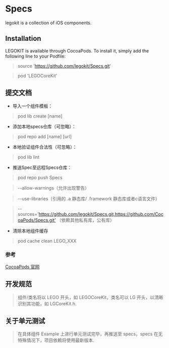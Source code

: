 # Specs
legokit is a collection of iOS components.

## Installation

LEGOKIT is available through CocoaPods. To install it, simply add the following line to your Podfile:
> source 'https://github.com/legokit/Specs.git'

> pod 'LEGOCoreKit'

## 提交文档
* 导入一个组件模板：
> pod lib create [name]
* 添加本地specs仓库（可忽略）：
> pod repo add [name] [url] 
* 本地验证组件合法性（可忽略）：
> pod lib lint
* 推送Spec至远程Specs仓库：
> pod repo push Specs

> --allow-warnings（允许出现警告）

> --use-libraries（引用的 .a 静态库/ .framework 静态库或者c语言文件）

> --sources='https://github.com/legokit/Specs.git,https://github.com/CocoaPods/Specs.git’ （依赖其他私有库，公有库）

* 清除本地组件缓存
> pod cache clean LEGO_XXX

### 参考
[CocoaPods 官网](https://guides.cocoapods.org)

## 开发规范
> 组件/类名将以 LEGO 开头，如 LEGOCoreKit，类名可以 LG 开头，以清晰识别其功能，如 LGCoreKit.h.

## 关于单元测试
> 在具体组件 Example 上进行单元测试完毕，再推送至 specs，specs 在无特殊情况下，项目依赖将使用最新版本.
